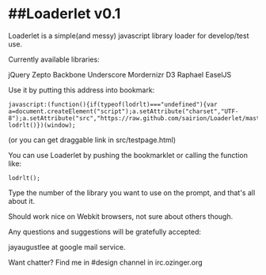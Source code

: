 ##Loaderlet v0.1
===

Loaderlet is a simple(and messy) javascript library loader for develop/test use.

Currently available libraries:

jQuery
Zepto
Backbone
Underscore
Mordernizr
D3
Raphael
EaselJS

Use it by putting this address into bookmark:

```
javascript:(function(){if(typeof(lodrlt)==="undefined"){var a=document.createElement("script");a.setAttribute("charset","UTF-8");a.setAttribute("src","https://raw.github.com/sairion/Loaderlet/master/src/loaderlet_v0_01_min.js?"+99999999*Math.random());document.body.appendChild(a)}else lodrlt()})(window);
```
(or you can get draggable link in src/testpage.html)

You can use Loaderlet by pushing the bookmarklet or calling the function like:

```
lodrlt();
```

Type the number of the library you want to use on the prompt, and that's all about it.

Should work nice on Webkit browsers, not sure about others though.

Any questions and suggestions will be gratefully accepted:

jayaugustlee at google mail service.

Want chatter?
Find me in #design channel in irc.ozinger.org